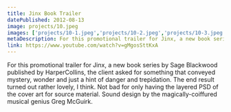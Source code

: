 ```yaml
---
title: Jinx Book Trailer
datePublished: 2012-08-13
image: projects/10.jpeg
images: ['projects/10-1.jpeg','projects/10-2.jpeg','projects/10-3.jpeg']
metaDescription: For this promotional trailer for Jinx, a new book series by Sage Blackwood published by HarperCollins, the client asked for something that conveyed mystery, a...
link: https://www.youtube.com/watch?v=gMgosSttKxA
---
```

For this promotional trailer for Jinx, a new book series by Sage Blackwood published by HarperCollins, the client asked for something that conveyed mystery, wonder and just a hint of danger and trepidation. The end result turned out rather lovely, I think. Not bad for only having the layered PSD of the cover art for source material. Sound design by the magically-coiffured musical genius Greg McGuirk.
